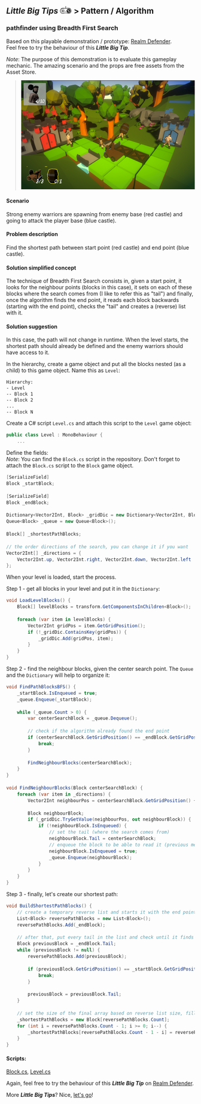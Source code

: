 ## _**Little Big Tips**_ ![Joystick](https://raw.githubusercontent.com/alissin/alissin.github.io/master/images/joystick.png) > Pattern / Algorithm

### pathfinder using Breadth First Search

Based on this playable demonstration / prototype: [Realm Defender](https://simmer.io/@alissin/realm-defender).<br/>
Feel free to try the behaviour of this _**Little Big Tip**_.

_Note_: The purpose of this demonstration is to evaluate this gameplay mechanic. The amazing scenario and the props are free assets from the Asset Store.

> ![Realm Defender](https://raw.githubusercontent.com/alissin/alissin.github.io/master/demonstration-projects/realm-defender.png)

#### Scenario
Strong enemy warriors are spawning from enemy base (red castle) and going to attack the player base (blue castle).

#### Problem description
Find the shortest path between start point (red castle) and end point (blue castle).

#### Solution simplified concept
The technique of Breadth First Search consists in, given a start point, it looks for the neighbour points (blocks in this case), it sets on each of these blocks where the search comes from (I like to refer this as "tail") and finally, once the algorithm finds the end point, it reads each block backwards (starting with the end point), checks the "tail" and creates a (reverse) list with it.

#### Solution suggestion
In this case, the path will not change in runtime. When the level starts, the shortest path should already be defined and the enemy warriors should have access to it.

In the hierarchy, create a game object and put all the blocks nested (as a child) to this game object. Name this as `Level`:

```
Hierarchy:
- Level
-- Block 1
-- Block 2
...
-- Block N
```

 Create a C# script `Level.cs` and attach this script to the `Level` game object:

```csharp
public class Level : MonoBehaviour {
    ...
```

Define the fields:<br/>
_Note_: You can find the `Block.cs` script in the repository. Don't forget to attach the `Block.cs` script to the `Block` game object.

```csharp
[SerializeField]
Block _startBlock;

[SerializeField]
Block _endBlock;

Dictionary<Vector2Int, Block> _gridDic = new Dictionary<Vector2Int, Block>();
Queue<Block> _queue = new Queue<Block>();

Block[] _shortestPathBlocks;

// the order directions of the search, you can change it if you want
Vector2Int[] _directions = {
    Vector2Int.up, Vector2Int.right, Vector2Int.down, Vector2Int.left
};
```

When your level is loaded, start the process.

Step 1 - get all blocks in your level and put it in the `Dictionary`:

```csharp
void LoadLevelBlocks() {
    Block[] levelBlocks = transform.GetComponentsInChildren<Block>();

    foreach (var item in levelBlocks) {
        Vector2Int gridPos = item.GetGridPosition();
        if (!_gridDic.ContainsKey(gridPos)) {
            _gridDic.Add(gridPos, item);
        }
    }
}
```

Step 2 - find the neighbour blocks, given the center search point. The `Queue` and the `Dictionary` will help to organize it:

```csharp
void FindPathBlocksBFS() {
    _startBlock.IsEnqueued = true;
    _queue.Enqueue(_startBlock);

    while (_queue.Count > 0) {
        var centerSearchBlock = _queue.Dequeue();

        // check if the algorithm already found the end point
        if (centerSearchBlock.GetGridPosition() == _endBlock.GetGridPosition()) {
            break;
        }

        FindNeighbourBlocks(centerSearchBlock);
    }
}

void FindNeighbourBlocks(Block centerSearchBlock) {
    foreach (var item in _directions) {
        Vector2Int neighbourPos = centerSearchBlock.GetGridPosition() + item;

        Block neighbourBlock;
        if (_gridDic.TryGetValue(neighbourPos, out neighbourBlock)) {
            if (!neighbourBlock.IsEnqueued) {
                // set the tail (where the search comes from)
                neighbourBlock.Tail = centerSearchBlock;
                // enqueue the block to be able to read it (previous method)
                neighbourBlock.IsEnqueued = true;
                _queue.Enqueue(neighbourBlock);
            }
        }
    }
}
```

Step 3 - finally, let's create our shortest path:

```csharp
void BuildShortestPathBlocks() {
    // create a temporary reverse list and starts it with the end point
    List<Block> reversePathBlocks = new List<Block>();
    reversePathBlocks.Add(_endBlock);

    // after that, put every tail in the list and check until it finds the start point
    Block previousBlock = _endBlock.Tail;
    while (previousBlock != null) {
        reversePathBlocks.Add(previousBlock);

        if (previousBlock.GetGridPosition() == _startBlock.GetGridPosition()) {
            break;
        }

        previousBlock = previousBlock.Tail;
    }

    // set the size of the final array based on reverse list size, fill it in a reverse mode and here we go: our shortest path blocks!
    _shortestPathBlocks = new Block[reversePathBlocks.Count];
    for (int i = reversePathBlocks.Count - 1; i >= 0; i--) {
        _shortestPathBlocks[reversePathBlocks.Count - 1 - i] = reversePathBlocks[i];
    }
}
```

#### Scripts:
[Block.cs](./Block.cs), [Level.cs](./Level.cs)

Again, feel free to try the behaviour of this _**Little Big Tip**_ on [Realm Defender](https://simmer.io/@alissin/realm-defender).

More _**Little Big Tips**_? Nice, [let's go](https://github.com/alissin/little-big-tips)!